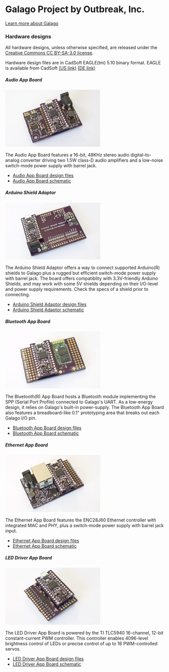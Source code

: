 # Galago Project by Outbreak, Inc.
[Learn more about Galago](http://outbreak.co/galago)

### Hardware designs
All hardware designs, unless otherwise specified, are released under the [Creative Commons CC BY-SA-3.0 license](http://creativecommons.org/licenses/by-sa/3.0 "Creative Commons Attribution-ShareAlike 3.0 Unported (CC BY-SA 3.0)").

Hardware design files are in CadSoft EAGLE(tm) 5.10 binary format.  EAGLE is available from CadSoft [(US link)](http://cadsoftusa.com) [(DE link)](http://cadsoft.de)

##### Audio App Board
![Photo of Audio App Board prototype](https://github.com/OutbreakInc/Galago/blob/master/Hardware/AppBoards/AudioAppBoard/photos/AudioAppBoard-0BAC0602-2-small.jpg?raw=true)

The Audio App Board features a 16-bit, 48KHz stereo audio digital-to-analog converter driving two 1.5W class-D audio amplifiers and a low-noise switch-mode power supply with barrel jack.
+ [Audio App Board design files](https://github.com/OutbreakInc/Galago/tree/master/Hardware/AppBoards/AudioAppBoard/boards)
+ [Audio App Board schematic](https://github.com/OutbreakInc/Galago/blob/master/Hardware/AppBoards/AudioAppBoard/boards/AudioAppBoard-0BAC0603-schematics.pdf?raw=true)

##### Arduino Shield Adaptor
![Photo of Arduino Shield Adaptor prototype](https://github.com/OutbreakInc/Galago/blob/master/Hardware/AppBoards/ArduinoShieldAdaptor/photos/ArduinoShieldAdaptor-0BAC0801-2-small.jpg?raw=true)

The Arduino Shield Adaptor offers a way to connect supported Arduino(R) shields to Galago plus a rugged but efficient switch-mode power supply with barrel jack. The board offers compatiblity with 3.3V-friendly Arduino Shields, and may work with some 5V shields depending on their I/O-level and power supply requirements.  Check the specs of a shield prior to connecting.
+ [Arduino Shield Adaptor design files](https://github.com/OutbreakInc/Galago/tree/master/Hardware/AppBoards/ArduinoShieldAdaptor/boards)
+ [Arduino Shield Adaptor schematic](https://github.com/OutbreakInc/Galago/blob/master/Hardware/AppBoards/ArduinoShieldAdaptor/boards/ArduinoShieldAdaptor-0BAC0801-schematics.pdf?raw=true)

##### Bluetooth App Board
![Photo of Bluetooth App Board prototype](https://github.com/OutbreakInc/Galago/blob/master/Hardware/AppBoards/BluetoothAppBoard/photos/BluetoothBoard-0BAC0701-2-small.jpg?raw=true)

The Bluetooth(R) App Board hosts a Bluetooth module implementing the SPP (Serial Port Profile) connected to Galago's UART.  As a low-energy design, it relies on Galago's built-in power-supply. The Bluetooth App Board also features a breadboard-like 0.1" prototyping area that breaks out each Galago I/O pin.
+ [Bluetooth App Board design files](https://github.com/OutbreakInc/Galago/tree/master/Hardware/AppBoards/BluetoothAppBoard/boards)
+ [Bluetooth App Board schematic](https://github.com/OutbreakInc/Galago/blob/master/Hardware/AppBoards/BluetoothAppBoard/boards/BluetoothBoard-0BAC0702-schematics.pdf?raw=true)

##### Ethernet App Board
![Photo of Ethernet App Board prototype](https://github.com/OutbreakInc/Galago/blob/master/Hardware/AppBoards/EthernetAppBoard/photos/EthernetAppBoard-0BAC0402-2-small.jpg?raw=true)

The Ethernet App Board features the ENC28J60 Ethernet controller with integrated MAC and PHY, plus a switch-mode power supply with barrel jack input.
+ [Ethernet App Board design files](https://github.com/OutbreakInc/Galago/tree/master/Hardware/AppBoards/EthernetAppBoard/boards)
+ [Ethernet App Board schematic](https://github.com/OutbreakInc/Galago/blob/master/Hardware/AppBoards/EthernetAppBoard/boards/EthernetAppBoard-0BAC0403-schematics.pdf?raw=true)

##### LED Driver App Board
![Photo of LED Driver App Board prototype](https://github.com/OutbreakInc/Galago/blob/master/Hardware/AppBoards/LEDAppBoard/photos/LEDAppBoard-0BAC0303-2-small.jpg?raw=true)

The LED Driver App Board is powered by the TI TLC5940 16-channel, 12-bit constant-current PWM controller.  This controller enables 4096-level brightness control of LEDs or precise control of up to 16 PWM-controlled servos.
+ [LED Driver App Board design files](https://github.com/OutbreakInc/Galago/tree/master/Hardware/AppBoards/LEDAppBoard/boards)
+ [LED Driver App Board schematic](https://github.com/OutbreakInc/Galago/blob/master/Hardware/AppBoards/LEDAppBoard/boards/LEDAppBoard-0BAC0304-schematics.pdf?raw=true)
